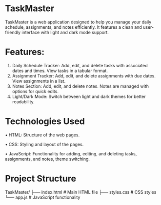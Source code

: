 # TaskMaster
TaskMaster is a web application designed to help you manage your daily schedule, assignments, and notes efficiently. It features a clean and user-friendly interface with light and dark mode support.

# Features:
1. Daily Schedule Tracker: Add, edit, and delete tasks with associated dates and times. View tasks in a tabular format.
2. Assignment Tracker: Add, edit, and delete assignments with due dates. View assignments in a list.
3. Notes Section: Add, edit, and delete notes. Notes are managed with options for quick edits.
4. Light/Dark Mode: Switch between light and dark themes for better readability.

# Technologies Used
• HTML: Structure of the web pages.

• CSS: Styling and layout of the pages.

• JavaScript: Functionality for adding, editing, and deleting tasks, assignments, and notes, theme switching.

# Project Structure
TaskMaster/
├── index.html        # Main HTML file
├── styles.css        # CSS styles   
└── app.js            # JavaScript functionality
